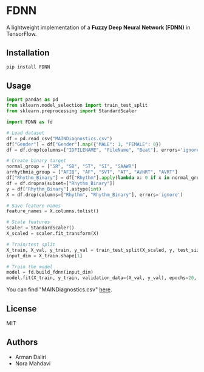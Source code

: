 # FDNN

A lightweight implementation of a **Fuzzy Deep Neural Network (FDNN)** in TensorFlow.

## Installation
```bash
pip install FDNN
```

## Usage
```python
import pandas as pd
from sklearn.model_selection import train_test_split
from sklearn.preprocessing import StandardScaler

import FDNN as fd

# Load dataset
df = pd.read_csv("MAINDiagnostics.csv")
df["Gender"] = df["Gender"].map({"MALE": 1, "FEMALE": 0})
df = df.drop(columns=["IDFILENAME", "FileName", "Beat"], errors='ignore')

# Create binary target
normal_group = ["SR", "SB", "ST", "SI", "SAAWR"]
arrhythmia_group = ["AFIB", "AF", "SVT", "AT", "AVNRT", "AVRT"]
df["Rhythm_Binary"] = df["Rhythm"].apply(lambda x: 0 if x in normal_group else (1 if x in arrhythmia_group else None))
df = df.dropna(subset=["Rhythm_Binary"])
y = df["Rhythm_Binary"].astype(int)
X = df.drop(columns=["Rhythm", "Rhythm_Binary"], errors='ignore')

# Save feature names
feature_names = X.columns.tolist()

# Scale features
scaler = StandardScaler()
X_scaled = scaler.fit_transform(X)

# Train/test split
X_train, X_val, y_train, y_val = train_test_split(X_scaled, y, test_size=0.2, random_state=42, stratify=y)
input_dim = X_train.shape[1]

# Train the model
model = fd.build_fdnn(input_dim)
model.fit(X_train, y_train, validation_data=(X_val, y_val), epochs=20, batch_size=32, verbose=1)
```
You can find "MAINDiagnostics.csv" [here](https://github.com/arman-daliri/FDNN/blob/main/MAINDiagnostics.csv).

## License
MIT

## Authors
- Arman Daliri
- Nora Mahdavi
